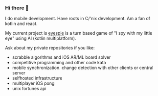 ### Hi there 👋  

I do mobile development. Have roots in C/'nix development.  Am a fan of kotlin and react.

My current project is [eyespie](https://github.com/hackelia-micrantha/eyespie) is a turn based game of "I spy with my little eye" using AI (kotlin multiplatform).

Ask about my private repositories if you like:

* scrabble algorithms and iOS AR/ML board solver
* competitive programming and other code kata
* mobile synchronization. change detection with other clients or central server
* selfhosted infrastructure
* multiplayer iOS pong
* unix fortunes api

<!--

I will speak now in rot13.

V nz zbivat njnl sebz choyvp bcra fbhepr uhof, gubhtu V nz abg fher V pna rkcynva gehgushyyl jul.

V ernyvmr vg vf pbecbengr abj zbfgyl, naq vg vf zbfg bs gur fnzr rtbf naq ovt zbarl gung unir nyernql ehvarq zl qernz bs
orpbzvat n cebtenzzre.

Jung lbh frr urer
 V unir tehqtvatyl yrsg be erchecbfrq sbe rvgure n wbo vagreivrj, erpehvgref be n pnerre cebsvyr...
juvpu VZUB vf abg sha. V unir arire unq nalbar gnxr nal vagrerfg be ivpr irefn.

V yvir naq jbex va n jbeyq bs ntvfz, frkvfz, enpvfz, naq ryvgvfz. Nyy bs gung svygref guebhtu gur pnerre naq
V
cbyvgryl
ershfr. Creuncf vg vf zber pbzcrgvgvir, naq vs fb, jul uryc nalbar bhg vs V chfu nalguvat tbbq.

V nz. Abj lbh pna nqq jungrire lbh jnag gb gur raq bs gung fragrapr, ohg vg jvyy arire or gehr.


**ryjen/ryjen** is a ✨ _special_ ✨ repository because its `README.md` (this file) appears on your GitHub profile.

Here are some ideas to get you started:

- 🔭 I’m currently working on ...
- 🌱 I’m currently learning ...
- 👯 I’m looking to collaborate on ...
- 🤔 I’m looking for help with ...
- 💬 Ask me about ...
- 📫 How to reach me: ...
- 😄 Pronouns: ...
- ⚡ Fun fact: ...
-->
